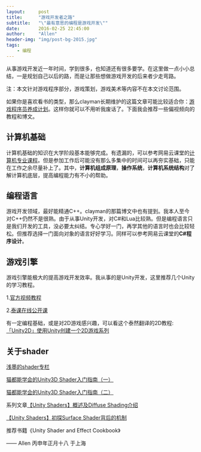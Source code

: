 ```yaml
---
layout:     post
title:      "游戏开发者之路"
subtitle:   "\"最有意思的编程是游戏开发\""
date:       2016-02-25 22:45:00
author:     "Allen"
header-img: "img/post-bg-2015.jpg"
tags:
    - 编程
---
```


从事游戏开发近一年时间，学到很多，也知道还有很多要学。在这里做一点小小总结，一是规划自己以后的路，而是让那些想做游戏开发的后来者少走弯路。

注：本文针对游戏程序部分，游戏策划，游戏美术等内容不在本文讨论范围。

如果你是喜欢看书的类型，那么clayman长期维护的这篇文章可能比较适合你：[游戏程序员养成计划](http://www.cnblogs.com/clayman/archive/2009/05/17/1459001.html)。这样你就可以不用听我废话了。下面我会推荐一些偏视频向的教程和博文。


## 计算机基础

计算机基础的知识在大学阶段基本能够完成。有遗漏的，可以参考网易云课堂的[计算机专业课程](http://study.163.com/curricula/cs.htm)。但是参加工作后可能没有那么多集中的时间可以再夯实基础，只能在工作之余尽量补上了。其中，**计算机组成原理**，**操作系统**，**计算机系统结构**对了解计算机底层，提高编程能力有不小的帮助。


## 编程语言

游戏开发领域，最好能精通C++。clayman的那篇博文中也有提到。我本人至今对C++仍然不是很熟。由于从事Unity开发，对C#和Lua比较熟。但是编程语言只是我们开发的工具，没必要太纠结。专心学好一门，再学其他的语言时也会比较轻松。但推荐选择一门面向对象的语言好好学习。同样可以参考网易云课堂的**C#程序设计**。


## 游戏引擎

游戏引擎能极大的提高游戏开发效率。我从事的是Unity开发，这里推荐几个Unity的学习教程。

1.[官方视频教程](http://unity3d.com/cn/learn/tutorials)

2.[泰课在线公开课](http://www.taikr.com/course/134)

有一定编程基础，或是对2D游戏感兴趣，可以看这个泰然翻译的2D教程:[「Unity2D」使用Unity创建一个2D游戏系列](http://www.tairan.com/category/unity2d/)

## 关于shader

[浅墨的shader专栏](http://blog.csdn.net/column/details/unity3d-shader.html)

[猫都能学会的Unity3D Shader入门指南（一）](http://onevcat.com/2013/07/shader-tutorial-1/)

[猫都能学会的Unity3D Shader入门指南（二）](http://onevcat.com/2013/08/shader-tutorial-2/)

系列文章[【Unity Shaders】概述及Diffuse Shading介绍](http://blog.csdn.net/candycat1992/article/details/17097907)

[【Unity Shaders】初探Surface Shader背后的机制](http://blog.csdn.net/candycat1992/article/details/39994049)

推荐书籍《Unity Shader and Effect Cookbook》

—— Allen 丙申年正月十八 于上海